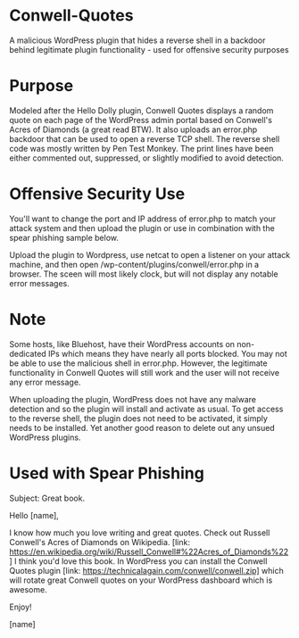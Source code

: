 # Conwell-Quotes
A malicious WordPress plugin that hides a reverse shell in a backdoor behind legitimate plugin functionality - used for offensive security purposes

# Purpose
Modeled after the Hello Dolly plugin, Conwell Quotes displays a random quote on each page of the WordPress admin portal based on Conwell's Acres of Diamonds (a great read BTW).  It also uploads an error.php backdoor that can be used to open a reverse TCP shell.  The reverse shell code was mostly written by Pen Test Monkey.  The print lines have been either commented out, suppressed, or slightly modified to avoid detection.

# Offensive Security Use
You'll want to change the port and IP address of error.php to match your attack system and then upload the plugin or use in combination with the spear phishing sample below. 

Upload the plugin to Wordpress, use netcat to open a listener on your attack machine, and then open /wp-content/plugins/conwell/error.php in a browser.  The sceen will most likely clock, but will not display any notable error messages.

# Note
Some hosts, like Bluehost, have their WordPress accounts on non-dedicated IPs which means they have nearly all ports blocked.  You may not be able to use the malicious shell in error.php.  However, the legitimate functionality in Conwell Quotes will still work and the user will not receive any error message.

When uploading the plugin, WordPress does not have any malware detection and so the plugin will install and activate as usual.  To get access to the reverse shell, the plugin does not need to be activated, it simply needs to be installed.  Yet another good reason to delete out any unsued WordPress plugins.

# Used with Spear Phishing
Subject: Great book.

Hello [name],

I know how much you love writing and great quotes.  Check out Russell Conwell's Acres of Diamonds on Wikipedia. [link: https://en.wikipedia.org/wiki/Russell_Conwell#%22Acres_of_Diamonds%22] I think you'd love this book.  In WordPress you can install the Conwell Quotes plugin [link: https://technicalagain.com/conwell/conwell.zip] which will rotate great Conwell quotes on your WordPress dashboard which is awesome.

Enjoy!

[name]

